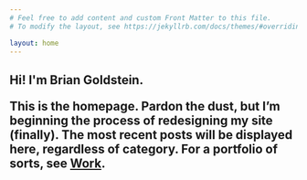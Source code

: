 ```yaml
---
# Feel free to add content and custom Front Matter to this file.
# To modify the layout, see https://jekyllrb.com/docs/themes/#overriding-theme-defaults

layout: home
---
```


<h2 class="welcome"> Hi! I'm <span class="name">Brian Goldstein</span>.

<p class="subtitle">This is the homepage. Pardon the dust, but I’m beginning the process of redesigning my site (finally). The most recent posts will be displayed here, regardless of category. For a portfolio of sorts, see <a href="/work">Work</a>.</p>